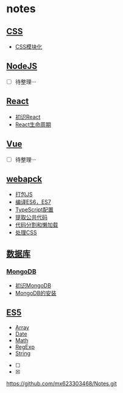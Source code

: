 # notes

## [CSS](./CSS)

- [CSS模块化](./CSS/CSS模块化.md)


## [NodeJS](./NodeJS)
- [ ] 待整理···


## [React](./react)
- [初识React](./react/react.md)
- [React生命周期](./react/react生命周期.md)



## [Vue](./Vue)
- [ ] 待整理···


## [webapck](./webpack学习笔记)

- [打包JS](./webpack学习笔记/3-2-打包js/打包JS.md)
- [编译ES6，ES7](./webpack学习笔记/3-3-编译ES6-7/编译ES6-7.md)
- [TypeScript配置](./webpack学习笔记/3-4-TypeScript配置/Typescript配置.md)
- [提取公共代码](./webpack学习笔记/3-5提取公共代码/提取公共代码.md)
- [代码分割和懒加载](./webpack学习笔记/3-6代码分割和懒加载/代码分割和懒加载.md)
- [处理CSS](./webpack学习笔记/3-9处理CSS/处理CSS.md)


## [数据库](./数据库)
### [MongoDB](./数据库/MongoDB)

- [初识MongoDB](./数据库/MongoDB/初识MongoDB.md)
- [MongoDB的安装](./数据库/MongoDB/MongoDB的安装.md)



## [ES5](./ES5)
- [Array](./ES5/Array.md)
- [Date](./ES5/Date.md)
- [Math](./ES5/Math.md)
- [RegExp](./ES5/RegExp.md)
- [String](./ES5/String.md)



- [ ] 
- [x] 

https://github.com/mx623303468/Notes.git